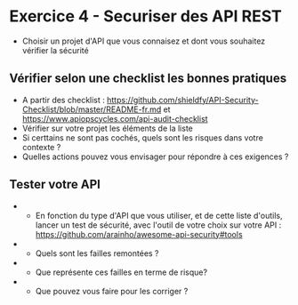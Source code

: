 #  Exercice 4 - Securiser des API REST

* Choisir un projet d'API que vous connaisez et dont vous souhaitez vérifier la sécurité


## Vérifier selon une checklist les bonnes pratiques

* A partir des checklist : https://github.com/shieldfy/API-Security-Checklist/blob/master/README-fr.md et https://www.apiopscycles.com/api-audit-checklist 
* Vérifier sur votre projet les éléments de la liste
* Si certtains ne sont pas cochés, quels sont les risques dans votre contexte ?
* Quelles actions pouvez vous envisager pour répondre à ces exigences ?


## Tester votre API

* * En fonction du type d'API que vous utiliser, et de cette liste d'outils, lancer un test de sécurité, avec l'outil de votre choix sur votre API : https://github.com/arainho/awesome-api-security#tools 
* * Quels sont les failles remontées ?
* * Que représente ces failles en terme de risque?
* * Que pouvez vous faire pour les corriger ?
